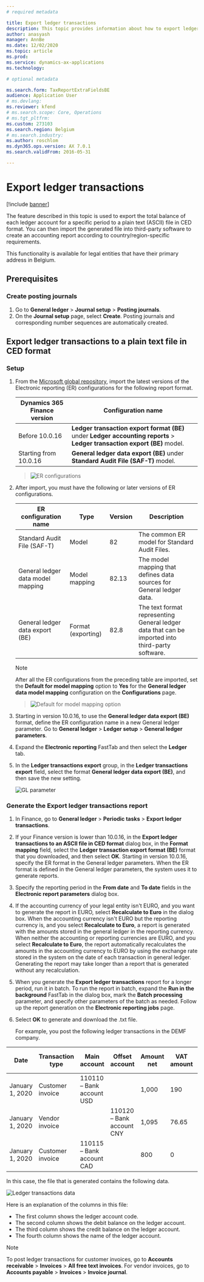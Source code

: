 ```yaml
---
# required metadata

title: Export ledger transactions
description: This topic provides information about how to export ledger account balances to a plain text (ASCII) file in CED format for Belgium.
author: anasyash
manager: AnnBe
ms.date: 12/02/2020
ms.topic: article
ms.prod: 
ms.service: dynamics-ax-applications
ms.technology: 

# optional metadata

ms.search.form: TaxReportExtraFieldsBE
audience: Application User
# ms.devlang: 
ms.reviewer: kfend
# ms.search.scope: Core, Operations
# ms.tgt_pltfrm: 
ms.custom: 273103
ms.search.region: Belgium
# ms.search.industry: 
ms.author: roschlom
ms.dyn365.ops.version: AX 7.0.1
ms.search.validFrom: 2016-05-31

---
```


# Export ledger transactions

[!include [banner](../includes/banner.md)]

The feature described in this topic is used to export the total balance of each ledger account for a specific period to a plain text (ASCII) file in CED format. You can then import the generated file into third-party software to create an accounting report according to country/region-specific requirements.

This functionality is available for legal entities that have their primary address in Belgium.

## Prerequisites

### Create posting journals

1. Go to **General ledger** \> **Journal setup** \> **Posting journals**.
2. On the **Journal setup** page, select **Create**. Posting journals and corresponding number sequences are automatically created.

## Export ledger transactions to a plain text file in CED format

### Setup

1. From the [Microsoft global repository](../../fin-ops-core/dev-itpro/analytics/er-download-configurations-global-repo.md), import the latest versions of the Electronic reporting (ER) configurations for the following report format.

    | **Dynamics 365 Finance version**          | **Configuration name**                                                                                           |
    |-------------------------------------------|------------------------------------------------------------------------------------------------------------------|
    | Before 10.0.16                            | **Ledger transaction export format (BE)** under **Ledger accounting reports** > **Ledger transaction export (BE)** model. |
    | Starting from 10.0.16                     | **General ledger data export (BE)** under **Standard Audit File (SAF-T)** model.                                  |

    > ![ER configurations](media/be-audit-er-configs.png)

2. After import, you must have the following or later versions of ER configurations.

    | **ER configuration name**         | **Type**           | **Version** | **Description**                                                                                                             |
    |-----------------------------------|--------------------|-------------|-----------------------------------------------------------------------------------------------------------------------------|
    | Standard Audit File (SAF-T)       | Model              | 82          | The common ER model for Standard Audit Files.                                                                               |
    | General ledger data model mapping | Model mapping      | 82.13       | The model mapping that defines data sources for General ledger data.                                                        |
    | General ledger data export (BE)   | Format (exporting) | 82.8        | The text format representing General ledger data that can be imported into third-party software. |

    > [!NOTE]
    > After all the ER configurations from the preceding table are imported, set the **Default for model mapping** option to **Yes** for the **General ledger data model mapping** configuration on the **Configurations** page.

    > ![Default for model mapping option](media/be-audit-default-mm.png)

3. Starting in version 10.0.16, to use the **General ledger data export (BE)** format, define the ER configuration name in a new General ledger parameter. Go to **General ledger** > **Ledger setup** > **General ledger parameters**. 
4. Expand the **Electronic reporting** FastTab and then select the **Ledger** tab. 
5. In the **Ledger transactions export** group, in the **Ledger transactions export** field, select the format **General ledger data export (BE)**, and then save the new setting.

    ![GL parameter](media/be-audit-gl-parameter.png)

### Generate the Export ledger transactions report

1. In Finance, go to **General ledger** \> **Periodic tasks** \> **Export ledger transactions**.
2. If your Finance version is lower than 10.0.16, in the **Export ledger transactions to an ASCII file in CED format** dialog box, in the **Format mapping** field, select the **Ledger transaction export format (BE)** format that you downloaded, and then select **OK**. Starting in version 10.0.16, specify the ER format in the General ledger parameters. When the ER format is defined in the General ledger parameters, the system uses it to generate reports.
3. Specify the reporting period in the **From date** and **To date** fields in the **Electronic report parameters** dialog box.
4. If the accounting currency of your legal entity isn't EURO, and you want to generate the report in EURO, select **Recalculate to Euro** in the dialog box. 
When the accounting currency isn't EURO but the reporting currency is, and you select **Recalculate to Euro**, a report is generated with the amounts stored in the general ledger in the reporting currency. 
When neither the accounting or reporting currencies are EURO, and you select **Recalculate to Euro**, the report automatically recalculates the amounts in the accounting currency to EURO by using the exchange rate stored in the system on the date of each transaction in general ledger. Generating the report may take longer than a report that is generated without any recalculation.
5. When you generate the **Export ledger transactions** report for a longer period, run it in batch. To run the report in batch, expand the **Run in the background** FastTab in the dialog box, mark the **Batch processing** parameter, and specify other parameters of the batch as needed. Follow up the report generation on the **Electronic reporting jobs** page.
6. Select **OK** to generate and download the .txt file.

    For example, you post the following ledger transactions in the DEMF company.

| **Date**        | **Transaction type** | **Main account**          | **Offset account**        | **Amount net** | **VAT amount** | **Sales tax code** |
|-----------------|----------------------|---------------------------|---------------------------|----------------|----------------|--------------------|
| January 1, 2020 | Customer invoice     | 110110 – Bank account USD |                           | 1,000          | 190            | VAT19              |
| January 1, 2020 | Vendor invoice       |                           | 110120 – Bank account CNY | 1,095          | 76.65          | EU7                |
| January 1, 2020 | Customer invoice     | 110115 – Bank account CAD |                           | 800            | 0              | EUS                |

In this case, the file that is generated contains the following data.

![Ledger transactions data](media/1_Export_ledger_transactions.png)

Here is an explanation of the columns in this file:

- The first column shows the ledger account code.
- The second column shows the debit balance on the ledger account.
- The third column shows the credit balance on the ledger account.
- The fourth column shows the name of the ledger account.

> [!NOTE]
> To post ledger transactions for customer invoices, go to **Accounts receivable** \> **Invoices** \> **All free text invoices**. For vendor invoices, go to **Accounts payable** \> **Invoices** \> **Invoice journal**.
